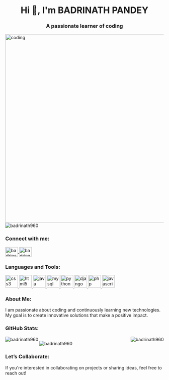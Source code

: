 <h1 align="center">Hi 👋, I'm BADRINATH PANDEY</h1>
<h3 align="center">A passionate learner of coding</h3>
<img align="right" alt="coding" width="600" src="https://cdn.videoplasty.com/animation/chill-coding-programming-lo-fi-animation-stock-animation-21874-1024x576.jpg">

<p align="left"> <img src="https://komarev.com/ghpvc/?username=badrinath960&label=Profile%20views&color=0e75b6&style=flat" alt="badrinath960" /> </p>

<h3 align="left">Connect with me:</h3>
<p align="left">
<a href="https://www.instagram.com/badrinath_pandey_/#">
<img align="center" src="https://img.icons8.com/fluent/48/000000/instagram-new.png" alt="badrinath_pandey_" height="30" width="40" />
</a>
<a href="https://www.linkedin.com/in/badrinath-pandey-91970b218/">
<img align="center" src="https://img.icons8.com/fluent/48/000000/linkedin.png" alt="badrinath-pandey" height="30" width="40" />
</a>
</p>

<h3 align="left">Languages and Tools:</h3>
<p align="left">
<a href="https://www.w3schools.com/css/" target="_blank" rel="noreferrer">
<img src="https://img.icons8.com/color/48/000000/css3.png" alt="css3" width="40" height="40"/>
</a>
<a href="https://www.w3.org/html/" target="_blank" rel="noreferrer">
<img src="https://img.icons8.com/color/48/000000/html-5.png" alt="html5" width="40" height="40"/>
</a>
<a href="https://www.java.com" target="_blank" rel="noreferrer">
<img src="https://img.icons8.com/color/48/000000/java-coffee-cup-logo.png" alt="java" width="40" height="40"/>
</a>
<a href="https://www.mysql.com/" target="_blank" rel="noreferrer">
<img src="https://img.icons8.com/color/48/000000/mysql-logo.png" alt="mysql" width="40" height="40"/>
</a>
<a href="https://www.python.org" target="_blank" rel="noreferrer">
<img src="https://img.icons8.com/color/48/000000/python.png" alt="python" width="40" height="40"/>
</a>
<a href="https://www.djangoproject.com/" target="_blank" rel="noreferrer">
<img src="https://img.icons8.com/color/48/000000/django.png" alt="django" width="40" height="40"/>
</a>
<a href="https://www.php.net/" target="_blank" rel="noreferrer">
<img src="https://img.icons8.com/color/48/000000/php.png" alt="php" width="40" height="40"/>
</a>
<a href="https://developer.mozilla.org/en-US/docs/Web/JavaScript" target="_blank" rel="noreferrer">
<img src="https://img.icons8.com/color/48/000000/javascript.png" alt="javascript" width="40" height="40"/>
</a>
</p>

<h3 align="left">About Me:</h3>
<p align="left">I am passionate about coding and continuously learning new technologies. My goal is to create innovative solutions that make a positive impact.</p>

<h3 align="left">GitHub Stats:</h3>
<p><img align="left" src="https://github-readme-streak-stats.herokuapp.com/?user=badrinath960&theme=dark" alt="badrinath960" /></p>
<p><img align="right" src="https://github-readme-stats.vercel.app/api?username=badrinath960&show_icons=true&theme=radical" alt="badrinath960" /></p> 
<div style="margin-bottom: 30px;"></div> <!-- Adjust the margin as needed -->
<p><img align="center" src="https://github-readme-stats.vercel.app/api/top-langs/?username=badrinath960&layout=compact&theme=radical&card_width=1100" alt="badrinath960" /></p>

<h3 align="left">Let’s Collaborate:</h3>
<p>If you're interested in collaborating on projects or sharing ideas, feel free to reach out!</p>
